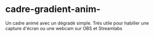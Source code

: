 # cadre-gradient-anim-
Un cadre animé avec un dégradé simple. Très utile pour habiller une capture d'écran ou une webcam sur OBS et Streamlabs
